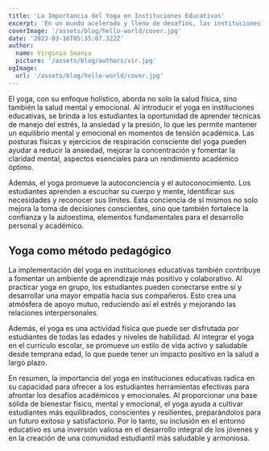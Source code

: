 ```yaml
---
title: 'La Importancia del Yoga en Instituciones Educativas'
excerpt: 'En un mundo acelerado y lleno de desafíos, las instituciones educativas se enfrentan al reto de proporcionar a sus estudiantes herramientas que les ayuden a afrontar la presión académica y emocional. Es aquí donde el yoga desempeña un papel crucial en la promoción del bienestar integral de los estudiantes.'
coverImage: '/assets/blog/hello-world/cover.jpg'
date: '2023-03-16T05:35:07.322Z'
author:
  name: Virginia Smania
  picture: '/assets/blog/authors/vir.jpg'
ogImage:
  url: '/assets/blog/hello-world/cover.jpg'
---
```


El yoga, con su enfoque holístico, aborda no solo la salud física, sino también la salud mental y emocional. Al introducir el yoga en instituciones educativas, se brinda a los estudiantes la oportunidad de aprender técnicas de manejo del estrés, la ansiedad y la presión, lo que les permite mantener un equilibrio mental y emocional en momentos de tensión académica. Las posturas físicas y ejercicios de respiración consciente del yoga pueden ayudar a reducir la ansiedad, mejorar la concentración y fomentar la claridad mental, aspectos esenciales para un rendimiento académico óptimo.

Además, el yoga promueve la autoconciencia y el autoconocimiento. Los estudiantes aprenden a escuchar su cuerpo y mente, identificar sus necesidades y reconocer sus límites. Esta conciencia de sí mismos no solo mejora la toma de decisiones conscientes, sino que también fortalece la confianza y la autoestima, elementos fundamentales para el desarrollo personal y académico.

## Yoga como método pedagógico

La implementación del yoga en instituciones educativas también contribuye a fomentar un ambiente de aprendizaje más positivo y colaborativo. Al practicar yoga en grupo, los estudiantes pueden conectarse entre sí y desarrollar una mayor empatía hacia sus compañeros. Esto crea una atmósfera de apoyo mutuo, reduciendo así el estrés y mejorando las relaciones interpersonales.

Además, el yoga es una actividad física que puede ser disfrutada por estudiantes de todas las edades y niveles de habilidad. Al integrar el yoga en el currículo escolar, se promueve un estilo de vida activo y saludable desde temprana edad, lo que puede tener un impacto positivo en la salud a largo plazo.

En resumen, la importancia del yoga en instituciones educativas radica en su capacidad para ofrecer a los estudiantes herramientas efectivas para afrontar los desafíos académicos y emocionales. Al proporcionar una base sólida de bienestar físico, mental y emocional, el yoga ayuda a cultivar estudiantes más equilibrados, conscientes y resilientes, preparándolos para un futuro exitoso y satisfactorio. Por lo tanto, su inclusión en el entorno educativo es una inversión valiosa en el desarrollo integral de los jóvenes y en la creación de una comunidad estudiantil más saludable y armoniosa.
